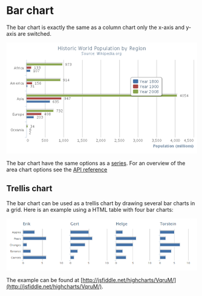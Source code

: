 Bar chart
=========

The bar chart is exactly the same as a column chart only the x-axis and y-axis are switched.

![bar.png](bar.png)

The bar chart have the same options as a [series](docs/chart-concepts/series). For an overview of the area chart options see the [API reference](http://api.highcharts.com/highcharts/plotOptions.bar)

Trellis chart
-------------

The bar chart can be used as a trellis chart by drawing several bar charts in a grid. Here is an example using a HTML table with four bar charts:

![trellis.png](trellis.png)

The example can be found at [http://jsfiddle.net/highcharts/VqruM/](http://jsfiddle.net/highcharts/VqruM/).